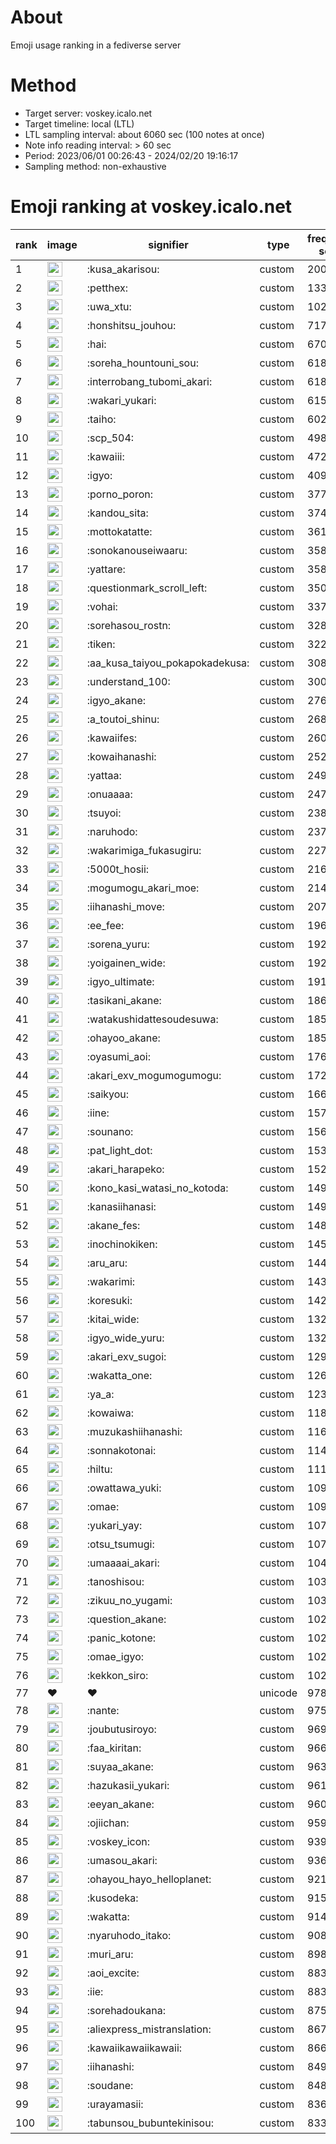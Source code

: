 # About
Emoji usage ranking in a fediverse server

# Method
- Target server: voskey.icalo.net
- Target timeline: local (LTL)
- LTL sampling interval: about 6060 sec (100 notes at once)
- Note info reading interval: > 60 sec
- Period: 2023/06/01 00:26:43 - 2024/02/20 19:16:17 
- Sampling method: non-exhaustive

# Emoji ranking at voskey.icalo.net

|rank|image|signifier|type|frequency score|
|----|----|----|----|----|
|1|<img height="24" src="https://voskey.icalo.net/emoji/kusa_akarisou.webp">|:kusa_akarisou:|custom|20098|
|2|<img height="24" src="https://voskey.icalo.net/emoji/petthex.webp">|:petthex:|custom|13369|
|3|<img height="24" src="https://voskey.icalo.net/emoji/uwa_xtu.webp">|:uwa_xtu:|custom|10231|
|4|<img height="24" src="https://voskey.icalo.net/emoji/honshitsu_jouhou.webp">|:honshitsu_jouhou:|custom|7177|
|5|<img height="24" src="https://voskey.icalo.net/emoji/hai.webp">|:hai:|custom|6703|
|6|<img height="24" src="https://voskey.icalo.net/emoji/soreha_hountouni_sou.webp">|:soreha_hountouni_sou:|custom|6185|
|7|<img height="24" src="https://voskey.icalo.net/emoji/interrobang_tubomi_akari.webp">|:interrobang_tubomi_akari:|custom|6181|
|8|<img height="24" src="https://voskey.icalo.net/emoji/wakari_yukari.webp">|:wakari_yukari:|custom|6159|
|9|<img height="24" src="https://voskey.icalo.net/emoji/taiho.webp">|:taiho:|custom|6026|
|10|<img height="24" src="https://voskey.icalo.net/emoji/scp_504.webp">|:scp_504:|custom|4986|
|11|<img height="24" src="https://voskey.icalo.net/emoji/kawaiii.webp">|:kawaiii:|custom|4722|
|12|<img height="24" src="https://voskey.icalo.net/emoji/igyo.webp">|:igyo:|custom|4097|
|13|<img height="24" src="https://voskey.icalo.net/emoji/porno_poron.webp">|:porno_poron:|custom|3775|
|14|<img height="24" src="https://voskey.icalo.net/emoji/kandou_sita.webp">|:kandou_sita:|custom|3740|
|15|<img height="24" src="https://voskey.icalo.net/emoji/mottokatatte.webp">|:mottokatatte:|custom|3619|
|16|<img height="24" src="https://voskey.icalo.net/emoji/sonokanouseiwaaru.webp">|:sonokanouseiwaaru:|custom|3588|
|17|<img height="24" src="https://voskey.icalo.net/emoji/yattare.webp">|:yattare:|custom|3585|
|18|<img height="24" src="https://voskey.icalo.net/emoji/questionmark_scroll_left.webp">|:questionmark_scroll_left:|custom|3509|
|19|<img height="24" src="https://voskey.icalo.net/emoji/vohai.webp">|:vohai:|custom|3375|
|20|<img height="24" src="https://voskey.icalo.net/emoji/sorehasou_rostn.webp">|:sorehasou_rostn:|custom|3286|
|21|<img height="24" src="https://voskey.icalo.net/emoji/tiken.webp">|:tiken:|custom|3224|
|22|<img height="24" src="https://voskey.icalo.net/emoji/aa_kusa_taiyou_pokapokadekusa.webp">|:aa_kusa_taiyou_pokapokadekusa:|custom|3089|
|23|<img height="24" src="https://voskey.icalo.net/emoji/understand_100.webp">|:understand_100:|custom|3002|
|24|<img height="24" src="https://voskey.icalo.net/emoji/igyo_akane.webp">|:igyo_akane:|custom|2765|
|25|<img height="24" src="https://voskey.icalo.net/emoji/a_toutoi_shinu.webp">|:a_toutoi_shinu:|custom|2684|
|26|<img height="24" src="https://voskey.icalo.net/emoji/kawaiifes.webp">|:kawaiifes:|custom|2605|
|27|<img height="24" src="https://voskey.icalo.net/emoji/kowaihanashi.webp">|:kowaihanashi:|custom|2525|
|28|<img height="24" src="https://voskey.icalo.net/emoji/yattaa.webp">|:yattaa:|custom|2494|
|29|<img height="24" src="https://voskey.icalo.net/emoji/onuaaaa.webp">|:onuaaaa:|custom|2470|
|30|<img height="24" src="https://voskey.icalo.net/emoji/tsuyoi.webp">|:tsuyoi:|custom|2389|
|31|<img height="24" src="https://voskey.icalo.net/emoji/naruhodo.webp">|:naruhodo:|custom|2371|
|32|<img height="24" src="https://voskey.icalo.net/emoji/wakarimiga_fukasugiru.webp">|:wakarimiga_fukasugiru:|custom|2278|
|33|<img height="24" src="https://voskey.icalo.net/emoji/5000t_hosii.webp">|:5000t_hosii:|custom|2163|
|34|<img height="24" src="https://voskey.icalo.net/emoji/mogumogu_akari_moe.webp">|:mogumogu_akari_moe:|custom|2145|
|35|<img height="24" src="https://voskey.icalo.net/emoji/iihanashi_move.webp">|:iihanashi_move:|custom|2079|
|36|<img height="24" src="https://voskey.icalo.net/emoji/ee_fee.webp">|:ee_fee:|custom|1968|
|37|<img height="24" src="https://voskey.icalo.net/emoji/sorena_yuru.webp">|:sorena_yuru:|custom|1926|
|38|<img height="24" src="https://voskey.icalo.net/emoji/yoigainen_wide.webp">|:yoigainen_wide:|custom|1923|
|39|<img height="24" src="https://voskey.icalo.net/emoji/igyo_ultimate.webp">|:igyo_ultimate:|custom|1919|
|40|<img height="24" src="https://voskey.icalo.net/emoji/tasikani_akane.webp">|:tasikani_akane:|custom|1866|
|41|<img height="24" src="https://voskey.icalo.net/emoji/watakushidattesoudesuwa.webp">|:watakushidattesoudesuwa:|custom|1859|
|42|<img height="24" src="https://voskey.icalo.net/emoji/ohayoo_akane.webp">|:ohayoo_akane:|custom|1855|
|43|<img height="24" src="https://voskey.icalo.net/emoji/oyasumi_aoi.webp">|:oyasumi_aoi:|custom|1768|
|44|<img height="24" src="https://voskey.icalo.net/emoji/akari_exv_mogumogumogu.webp">|:akari_exv_mogumogumogu:|custom|1726|
|45|<img height="24" src="https://voskey.icalo.net/emoji/saikyou.webp">|:saikyou:|custom|1668|
|46|<img height="24" src="https://voskey.icalo.net/emoji/iine.webp">|:iine:|custom|1572|
|47|<img height="24" src="https://voskey.icalo.net/emoji/sounano.webp">|:sounano:|custom|1566|
|48|<img height="24" src="https://voskey.icalo.net/emoji/pat_light_dot.webp">|:pat_light_dot:|custom|1538|
|49|<img height="24" src="https://voskey.icalo.net/emoji/akari_harapeko.webp">|:akari_harapeko:|custom|1527|
|50|<img height="24" src="https://voskey.icalo.net/emoji/kono_kasi_watasi_no_kotoda.webp">|:kono_kasi_watasi_no_kotoda:|custom|1498|
|51|<img height="24" src="https://voskey.icalo.net/emoji/kanasiihanasi.webp">|:kanasiihanasi:|custom|1493|
|52|<img height="24" src="https://voskey.icalo.net/emoji/akane_fes.webp">|:akane_fes:|custom|1480|
|53|<img height="24" src="https://voskey.icalo.net/emoji/inochinokiken.webp">|:inochinokiken:|custom|1459|
|54|<img height="24" src="https://voskey.icalo.net/emoji/aru_aru.webp">|:aru_aru:|custom|1447|
|55|<img height="24" src="https://voskey.icalo.net/emoji/wakarimi.webp">|:wakarimi:|custom|1437|
|56|<img height="24" src="https://voskey.icalo.net/emoji/koresuki.webp">|:koresuki:|custom|1425|
|57|<img height="24" src="https://voskey.icalo.net/emoji/kitai_wide.webp">|:kitai_wide:|custom|1326|
|58|<img height="24" src="https://voskey.icalo.net/emoji/igyo_wide_yuru.webp">|:igyo_wide_yuru:|custom|1326|
|59|<img height="24" src="https://voskey.icalo.net/emoji/akari_exv_sugoi.webp">|:akari_exv_sugoi:|custom|1295|
|60|<img height="24" src="https://voskey.icalo.net/emoji/wakatta_one.webp">|:wakatta_one:|custom|1266|
|61|<img height="24" src="https://voskey.icalo.net/emoji/ya_a.webp">|:ya_a:|custom|1234|
|62|<img height="24" src="https://voskey.icalo.net/emoji/kowaiwa.webp">|:kowaiwa:|custom|1181|
|63|<img height="24" src="https://voskey.icalo.net/emoji/muzukashiihanashi.webp">|:muzukashiihanashi:|custom|1164|
|64|<img height="24" src="https://voskey.icalo.net/emoji/sonnakotonai.webp">|:sonnakotonai:|custom|1147|
|65|<img height="24" src="https://voskey.icalo.net/emoji/hiltu.webp">|:hiltu:|custom|1118|
|66|<img height="24" src="https://voskey.icalo.net/emoji/owattawa_yuki.webp">|:owattawa_yuki:|custom|1097|
|67|<img height="24" src="https://voskey.icalo.net/emoji/omae.webp">|:omae:|custom|1095|
|68|<img height="24" src="https://voskey.icalo.net/emoji/yukari_yay.webp">|:yukari_yay:|custom|1074|
|69|<img height="24" src="https://voskey.icalo.net/emoji/otsu_tsumugi.webp">|:otsu_tsumugi:|custom|1072|
|70|<img height="24" src="https://voskey.icalo.net/emoji/umaaaai_akari.webp">|:umaaaai_akari:|custom|1043|
|71|<img height="24" src="https://voskey.icalo.net/emoji/tanoshisou.webp">|:tanoshisou:|custom|1035|
|72|<img height="24" src="https://voskey.icalo.net/emoji/zikuu_no_yugami.webp">|:zikuu_no_yugami:|custom|1033|
|73|<img height="24" src="https://voskey.icalo.net/emoji/question_akane.webp">|:question_akane:|custom|1029|
|74|<img height="24" src="https://voskey.icalo.net/emoji/panic_kotone.webp">|:panic_kotone:|custom|1025|
|75|<img height="24" src="https://voskey.icalo.net/emoji/omae_igyo.webp">|:omae_igyo:|custom|1023|
|76|<img height="24" src="https://voskey.icalo.net/emoji/kekkon_siro.webp">|:kekkon_siro:|custom|1020|
|77|❤|❤|unicode|978|
|78|<img height="24" src="https://voskey.icalo.net/emoji/nante.webp">|:nante:|custom|975|
|79|<img height="24" src="https://voskey.icalo.net/emoji/joubutusiroyo.webp">|:joubutusiroyo:|custom|969|
|80|<img height="24" src="https://voskey.icalo.net/emoji/faa_kiritan.webp">|:faa_kiritan:|custom|966|
|81|<img height="24" src="https://voskey.icalo.net/emoji/suyaa_akane.webp">|:suyaa_akane:|custom|963|
|82|<img height="24" src="https://voskey.icalo.net/emoji/hazukasii_yukari.webp">|:hazukasii_yukari:|custom|961|
|83|<img height="24" src="https://voskey.icalo.net/emoji/eeyan_akane.webp">|:eeyan_akane:|custom|960|
|84|<img height="24" src="https://voskey.icalo.net/emoji/ojiichan.webp">|:ojiichan:|custom|959|
|85|<img height="24" src="https://voskey.icalo.net/emoji/voskey_icon.webp">|:voskey_icon:|custom|939|
|86|<img height="24" src="https://voskey.icalo.net/emoji/umasou_akari.webp">|:umasou_akari:|custom|936|
|87|<img height="24" src="https://voskey.icalo.net/emoji/ohayou_hayo_helloplanet.webp">|:ohayou_hayo_helloplanet:|custom|921|
|88|<img height="24" src="https://voskey.icalo.net/emoji/kusodeka.webp">|:kusodeka:|custom|915|
|89|<img height="24" src="https://voskey.icalo.net/emoji/wakatta.webp">|:wakatta:|custom|914|
|90|<img height="24" src="https://voskey.icalo.net/emoji/nyaruhodo_itako.webp">|:nyaruhodo_itako:|custom|908|
|91|<img height="24" src="https://voskey.icalo.net/emoji/muri_aru.webp">|:muri_aru:|custom|898|
|92|<img height="24" src="https://voskey.icalo.net/emoji/aoi_excite.webp">|:aoi_excite:|custom|883|
|93|<img height="24" src="https://voskey.icalo.net/emoji/iie.webp">|:iie:|custom|883|
|94|<img height="24" src="https://voskey.icalo.net/emoji/sorehadoukana.webp">|:sorehadoukana:|custom|875|
|95|<img height="24" src="https://voskey.icalo.net/emoji/aliexpress_mistranslation.webp">|:aliexpress_mistranslation:|custom|867|
|96|<img height="24" src="https://voskey.icalo.net/emoji/kawaiikawaiikawaii.webp">|:kawaiikawaiikawaii:|custom|866|
|97|<img height="24" src="https://voskey.icalo.net/emoji/iihanashi.webp">|:iihanashi:|custom|849|
|98|<img height="24" src="https://voskey.icalo.net/emoji/soudane.webp">|:soudane:|custom|848|
|99|<img height="24" src="https://voskey.icalo.net/emoji/urayamasii.webp">|:urayamasii:|custom|836|
|100|<img height="24" src="https://voskey.icalo.net/emoji/tabunsou_bubuntekinisou.webp">|:tabunsou_bubuntekinisou:|custom|833|
